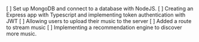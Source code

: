 [ ] Set up MongoDB and connect to a database with NodeJS.
[ ] Creating an Express app with Typescript and implementing token authentication with JWT
[ ] Allowing users to upload their music to the server
[ ] Added a route to stream music
[ ] Implementing a recommendation engine to discover more music.

